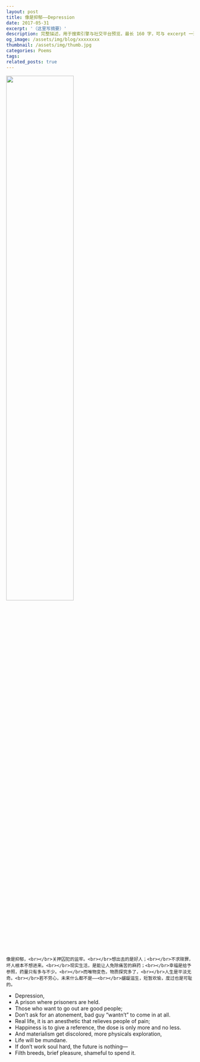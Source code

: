```yaml
---
layout: post
title: 像是抑郁——Depression
date: 2017-05-31
excerpt: '（这里写摘要）'
description: 完整描述，用于搜索引擎与社交平台预览，最长 160 字，可与 excerpt 一致
og_image: /assets/img/blog/xxxxxxxx
thumbnail: /assets/img/thumb.jpg
categories: Poems
tags: 
related_posts: true
---
```


<img src="{{ '/assets/img/blog/xxxxxxxx' | relative_url }}" style="width:60%;">

```
像是抑郁，<br></br>关押囚犯的监牢。<br></br>想出去的是好人；<br></br>不求赎罪，坏人根本不想进来。<br></br>现实生活，是能让人免除痛苦的麻药；<br></br>幸福是给予参照，药量只有多与不少。<br></br>而唯物变色，物质探究多了，<br></br>人生是平淡无奇。<br></br>若不劳心，未来什么都不是——<br></br>龌龊滋生，短暂欢愉，度过也是可耻的。
```

- Depression,
- A prison where prisoners are held.
- Those who want to go out are good people;
- Don’t ask for an atonement, bad guy “wantn’t” to come in at all.
- Real life, it is an anesthetic that relieves people of pain;
- Happiness is to give a reference, the dose is only more and no less.
- And materialism get discolored, more physicals exploration,
- Life will be mundane.
- If don’t work soul hard, the future is nothing—
- Filth breeds, brief pleasure, shameful to spend it.